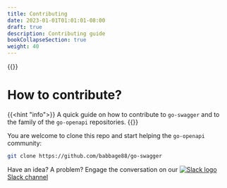 ```yaml
---
title: Contributing
date: 2023-01-01T01:01:01-08:00
draft: true
description: Contributing guide
bookCollapseSection: true
weight: 40
---
```

{{<forkme url="https://github.com/babbage88/go-swagger/fork">}}

# How to contribute?

{{<hint "info">}}
A quick guide on how to contribute to `go-swagger` and to the family of the `go-openapi` repositories.
{{</hint>}}

You are welcome to clone this repo and start helping the `go-openapi` community:
```sh
git clone https://github.com/babbage88/go-swagger
```

Have an idea? A problem? Engage the conversation on our [![Slack logo](../slack.png) Slack channel](https://goswagger.slack.com)
